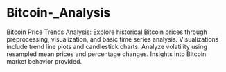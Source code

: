 # Bitcoin-_Analysis
Bitcoin Price Trends Analysis: Explore historical Bitcoin prices through preprocessing, visualization, and basic time series analysis. Visualizations include trend line plots and candlestick charts. Analyze volatility using resampled mean prices and percentage changes. Insights into Bitcoin market behavior provided.
